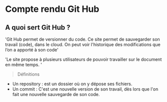 # Compte rendu Git Hub
## A quoi sert Git Hub ?
 'Git Hub permet de versionner du code. Ce site permet de sauvegarder son travail (code), dans le cloud. On peut voir l'historique des modifications que l’on a apporté à son code'

'Le site propose à plusieurs utilisateurs de pouvoir travailler sur le document en même temps. '

> Définitions
- Un repository : est un dossier où on y dépose ses fichiers.
- Un commit : C'est une nouvelle version de son travail, dès lors que l'on fait une nouvelle sauvegarde de son code. 
